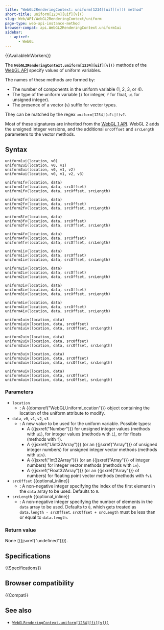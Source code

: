 ```yaml
---
title: "WebGL2RenderingContext: uniform[1234][uif][v]() method"
short-title: uniform[1234][uif][v]()
slug: Web/API/WebGL2RenderingContext/uniform
page-type: web-api-instance-method
browser-compat: api.WebGL2RenderingContext.uniform1ui
sidebar:
  - apiref:
      - WebGL
---
```


{{AvailableInWorkers}}

The **`WebGL2RenderingContext.uniform[1234][uif][v]()`**
methods of the [WebGL API](/en-US/docs/Web/API/WebGL_API) specify values of
uniform variables.

The names of these methods are formed by:

- The number of components in the uniform variable (1, 2, 3, or 4).
- The type of the uniform variable (`i` for integer, `f` for float, `ui` for unsigned integer).
- The presence of a vector (`v`) suffix for vector types.

They can be matched by the regex `uniform[1234](u?i|f)v?`.

Most of these signatures are inherited from the [WebGL 1 API](/en-US/docs/Web/API/WebGLRenderingContext/uniform). WebGL 2 adds the unsigned integer versions, and the additional `srcOffset` and `srcLength` parameters to the vector methods.

## Syntax

```js-nolint
uniform1ui(location, v0)
uniform2ui(location, v0, v1)
uniform3ui(location, v0, v1, v2)
uniform4ui(location, v0, v1, v2, v3)

uniform1fv(location, data)
uniform1fv(location, data, srcOffset)
uniform1fv(location, data, srcOffset, srcLength)

uniform2fv(location, data)
uniform2fv(location, data, srcOffset)
uniform2fv(location, data, srcOffset, srcLength)

uniform3fv(location, data)
uniform3fv(location, data, srcOffset)
uniform3fv(location, data, srcOffset, srcLength)

uniform4fv(location, data)
uniform4fv(location, data, srcOffset)
uniform4fv(location, data, srcOffset, srcLength)

uniform1iv(location, data)
uniform1iv(location, data, srcOffset)
uniform1iv(location, data, srcOffset, srcLength)

uniform2iv(location, data)
uniform2iv(location, data, srcOffset)
uniform2iv(location, data, srcOffset, srcLength)

uniform3iv(location, data)
uniform3iv(location, data, srcOffset)
uniform3iv(location, data, srcOffset, srcLength)

uniform4iv(location, data)
uniform4iv(location, data, srcOffset)
uniform4iv(location, data, srcOffset, srcLength)

uniform1uiv(location, data)
uniform1uiv(location, data, srcOffset)
uniform1uiv(location, data, srcOffset, srcLength)

uniform2uiv(location, data)
uniform2uiv(location, data, srcOffset)
uniform2uiv(location, data, srcOffset, srcLength)

uniform3uiv(location, data)
uniform3uiv(location, data, srcOffset)
uniform3uiv(location, data, srcOffset, srcLength)

uniform4uiv(location, data)
uniform4uiv(location, data, srcOffset)
uniform4uiv(location, data, srcOffset, srcLength)
```

### Parameters

- `location`
  - : A {{domxref("WebGLUniformLocation")}} object containing the location of the uniform
    attribute to modify.
- `data`, `v0`, `v1`, `v2`, `v3`
  - : A new value to be used for the uniform variable. Possible types:
    - A {{jsxref("Number")}} for unsigned integer values (methods with `ui`), for integer values (methods with `i`), or for floats (methods with `f`).
    - A {{jsxref("Uint32Array")}} (or an {{jsxref("Array")}} of unsigned integer numbers) for unsigned integer vector methods (methods with `uiv`).
    - A {{jsxref("Int32Array")}} (or an {{jsxref("Array")}} of integer numbers) for integer vector methods (methods with `iv`).
    - A {{jsxref("Float32Array")}} (or an {{jsxref("Array")}} of numbers) for floating point vector methods (methods with `fv`).
- `srcOffset` {{optional_inline}}
  - : A non-negative integer specifying the index of the first element in the `data` array to be used. Defaults to `0`.
- `srcLength` {{optional_inline}}
  - : A non-negative integer specifying the number of elements in the `data` array to be used. Defaults to `0`, which gets treated as `data.length - srcOffset`. `srcOffset + srcLength` must be less than or equal to `data.length`.

### Return value

None ({{jsxref("undefined")}}).

## Specifications

{{Specifications}}

## Browser compatibility

{{Compat}}

## See also

- [`WebGLRenderingContext.uniform[1234][fi][v]()`](/en-US/docs/Web/API/WebGLRenderingContext/uniform)
